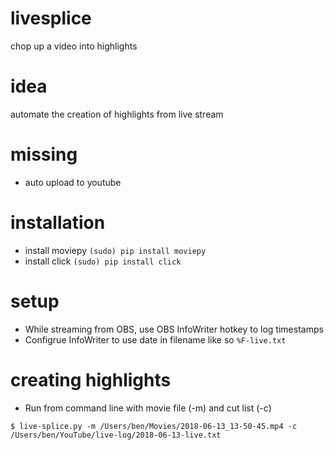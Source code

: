 # livesplice
chop up a video into highlights

# idea
automate the creation of highlights from live stream

# missing
- auto upload to youtube

# installation
- install moviepy `(sudo) pip install moviepy`
- install click `(sudo) pip install click`

# setup
- While streaming from OBS, use OBS InfoWriter hotkey to log timestamps
- Configrue InfoWriter to use date in filename like so  `%F-live.txt`

# creating highlights
- Run from command line with movie file (-m) and cut list (-c)

`$ live-splice.py -m /Users/ben/Movies/2018-06-13_13-50-45.mp4 -c /Users/ben/YouTube/live-log/2018-06-13-live.txt
`